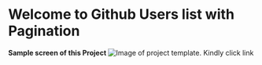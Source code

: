 # Welcome to Github Users list with Pagination

**Sample screen of this Project**
![Image of project template. Kindly click link](https://github.com/sherksiva/List-Pagination-React-18/blob/master/screen.png)
